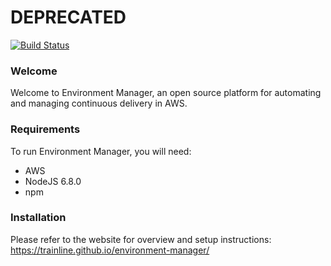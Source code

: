 # DEPRECATED

[![Build Status](https://travis-ci.org/trainline/environment-manager.svg?branch=master)](https://travis-ci.org/trainline/environment-manager)

### Welcome
Welcome to Environment Manager, an open source platform for automating and managing continuous delivery in AWS.

### Requirements
To run Environment Manager, you will need:
- AWS
- NodeJS 6.8.0
- npm

### Installation
Please refer to the website for overview and setup instructions:
<https://trainline.github.io/environment-manager/>

